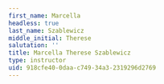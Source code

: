 ```yaml
---
first_name: Marcella
headless: true
last_name: Szablewicz
middle_initial: Therese
salutation: ''
title: Marcella Therese Szablewicz
type: instructor
uid: 918cfe40-0daa-c749-34a3-2319296d2769
---
```

